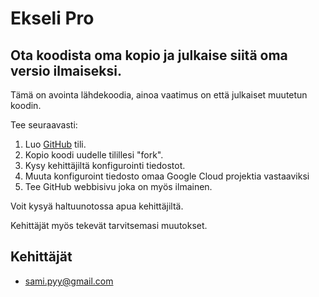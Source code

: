 # Ekseli Pro

## Ota koodista oma kopio ja julkaise siitä oma versio ilmaiseksi.

Tämä on avointa lähdekoodia, ainoa vaatimus on että julkaiset muutetun koodin.

Tee seuraavasti:
1. Luo [GitHub](https://github.com/) tili.
2. Kopio koodi uudelle tilillesi "fork".
3. Kysy kehittäjiltä konfigurointi tiedostot.
4. Muuta konfiguroint tiedosto omaa Google Cloud projektia vastaaviksi
5. Tee GitHub webbisivu joka on myös ilmainen.

Voit kysyä haltuunotossa apua kehittäjiltä.

Kehittäjät myös tekevät tarvitsemasi muutokset.

## Kehittäjät
* sami.pyy@gmail.com
